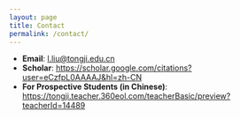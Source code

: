 ```yaml
---
layout: page
title: Contact
permalink: /contact/
---
```


- **Email**: l.liu@tongji.edu.cn  
- **Scholar**: <https://scholar.google.com/citations?user=eCzfpL0AAAAJ&hl=zh-CN>  
- **For Prospective Students (in Chinese)**: <https://tongji.teacher.360eol.com/teacherBasic/preview?teacherId=14489>  


